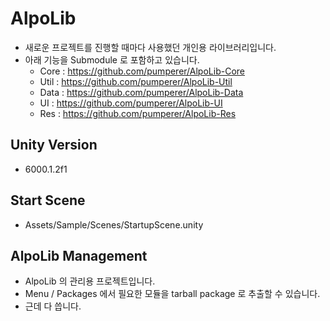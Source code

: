 # AlpoLib
- 새로운 프로젝트를 진행할 때마다 사용했던 개인용 라이브러리입니다.
- 아래 기능을 Submodule 로 포함하고 있습니다.
  - Core : https://github.com/pumperer/AlpoLib-Core
  - Util : https://github.com/pumperer/AlpoLib-Util
  - Data : https://github.com/pumperer/AlpoLib-Data
  - UI : https://github.com/pumperer/AlpoLib-UI
  - Res : https://github.com/pumperer/AlpoLib-Res

## Unity Version
- 6000.1.2f1

## Start Scene
- Assets/Sample/Scenes/StartupScene.unity
  
## AlpoLib Management
- AlpoLib 의 관리용 프로젝트입니다.
- Menu / Packages 에서 필요한 모듈을 tarball package 로 추출할 수 있습니다.
- 근데 다 씁니다.
